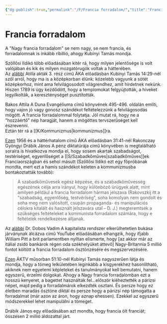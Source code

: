 ```yaml
---
{"dg-publish":true,"permalink":"/F/Francia forradalom/","title":"Francia forradalom","created":"2023-11-28T09:21","updated":"2024-10-25T18:53"}
---
```



# Francia forradalom

A "Nagy francia forradalom" se nem nagy, se nem francia, és forradalomnak is inkább ribillió, ahogy Kubínyi Tamás mondja.  

Szöllősi Ildikó több előadásában kitér rá, hogy milyen jelentősége is volt valójában és kik és milyen mozgatórugók voltak a hátterében.  
Az [alábbi](https://www.youtube.com/watch?v=l8HXhN1N9YE) Atilla akták 3. rész című ÁKA előadásban Kubínyi Tamás 14:29-nél szól arról, hogy ma is a középkorban élünk: közelebb vagyunk a sötét középkorhoz, mint ama felvilágosodott világrendhez, amit hirdetnek nekünk. Hiszen 1789 is úgy kezdődött, hogy a templomokat felgyújtották, a híveket legyilkolták, a kereszténységet pusztították.  

Bakos Attila A Duna Evangéliuma című könyvének 495-496. oldalán említi, hogy vajon jó vagy gonosz szándékot feltételezzünk a felvilágosodás mögött. A francia forradalommal folytatja. Jól mutat rá, hogy ne a "hozzáértő" nép haragját, hanem a mögöttes tervszerűséget kell észrevenni.  
Eztán tér rá a [[K/Kommunizmus\|kommunizmus]]ra.  

[Ezen](https://www.youtube.com/watch?v=ULTGBGV41Iw) 1956 és a háttérhatalom című ÁKA előadásban 31:41-nél Rakonczay Gyöngyi Drábik János A pénz diktatúrája című könyvében is megtalálható soraira is hivatkozva mondja el, hogy sosem akartak szabadságot, testériséget, egyenlőséget a [[S/Szabadkőműves\|szabadkőműves]]ek Franciaországban és sehol másutt (Szőllősi Ildikó ezt egy főpróbának mondta, mert ezt a hamis szándékot keleten a kommunizmusba bontakoztatták tovább):  
> A szabadkőművesek egész képzése, és a szabadkőművesség egészének célja arra irányul, hogy különböző ürügyek alatt, mint amilyen például a francia forradalom hármas jelszava (Rakovszkij itt a "szabadság, egyenlőség, testvériség", soha komolyan nem gondolt és soha meg nem valósított, csupán propaganda- és manipulációs célokra kitalált és használt jelszavára utal – D. J.) megteremtsék a szükséges feltételeket a kommunista forradalom számára, hogy e feltételek rendelkezésre álljanak.  

Az [alábbi](https://youtu.be/uRQpRxaVtjE) Dr. Dobos Vadim A kapitalista rendszer elkerülhetetlen bukása járványnak álcázva című YouTube előadásában elhangzik, hogy ifjabb William Pitt a brit parlamentben nyíltan elismerte, hogy \[az akkor már az itáliai zsidó bankárok régen oda székhelyüket áttevő\] Nagy-Britannia 5 millió fontot költött a francia forradalom ösztönzésére és megszervezésére.  

[Ezen](https://www.youtube.com/watch?v=_Ss4RC1gd7A) ÁKTV műsorban 51:10-nél Kubínyi Tamás nagyszerűen látja és mondja, hogy a tömeg lelkületében leginkább a kisgyerekhez hasonlítható, akiknek nem egyetemi képleteket és tanulmányokat kell bemutatni, hanem egyszerű, érzelmi dolgokat. Ahogy a Nagy francia forradalomban ezt a hosszú kenyeret, a bagettet használták fel...először kiéheztették a párizsi népet, majd pedig a forradalmárok elkezdték osztani. És persze hogy ez életben maradás ösztöne diktál és persze hogy a párizsi nép támogatta a forradalmat (már azon az áron, hogy aznap ehessen). Ezekkel az egyszerű módszerekkel lehet manipulálni a tömeget.  

Drábik János egy előadásában azt mondta, hogy francia ölt franciát; összesen 2 millió áldozattal járt.  
